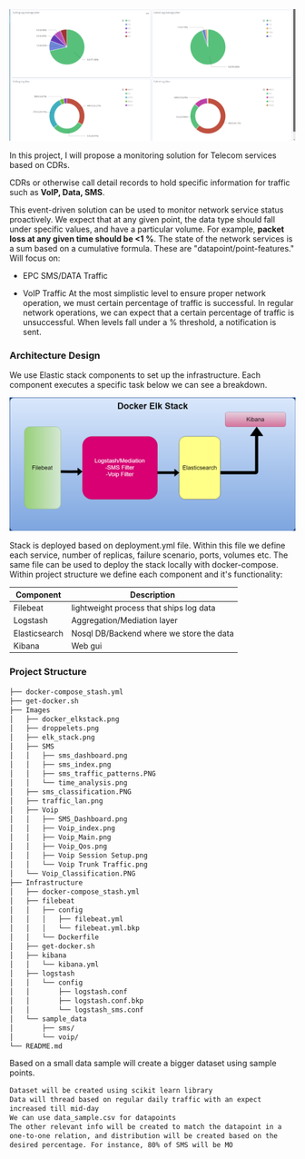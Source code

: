 ![IMG](Images/Voip/Voip_Qos.png)


In this project, I will propose a monitoring solution for Telecom services based on CDRs. 

CDRs or otherwise call detail records to hold specific information for traffic such as **VoIP, Data, SMS**. 

This event-driven solution can be used to monitor network service status proactively. We expect that at any given point, the data type should fall under specific values, and have a particular volume. For example, **packet loss at any given time should be <1 %**. The state of the network services is a sum based on a cumulative formula. These are "datapoint/point-features."
Will focus on:

* EPC SMS/DATA Traffic

* VoIP Traffic At the most simplistic level to ensure proper network operation, we must certain percentage of traffic is successful. In regular network operations, we can expect that a certain percentage of traffic is unsuccessful. When levels fall under a % threshold, a notification is sent.

### Architecture Design

We use Elastic stack components to set up the infrastructure. Each component executes a specific task below we can see a breakdown.

![IMG](Images/elk_stack.png)

Stack is deployed based on deployment.yml file. Within this file we define each service, number of replicas, failure scenario, ports, volumes etc. The same file can be used to deploy the stack locally with docker-compose.
Within project structure we define each component and it's functionality:

Component | Description
---|---|
Filebeat | lightweight process that ships log data
Logstash | Aggregation/Mediation layer
Elasticsearch | Nosql DB/Backend where we store the data
Kibana | Web gui

### Project Structure

```
├── docker-compose_stash.yml
├── get-docker.sh
├── Images
│   ├── docker_elkstack.png
│   ├── droppelets.png
│   ├── elk_stack.png
│   ├── SMS
│   │   ├── sms_dashboard.png
│   │   ├── sms_index.png
│   │   ├── sms_traffic_patterns.PNG
│   │   └── time_analysis.png
│   ├── sms_classification.PNG
│   ├── traffic_lan.png
│   ├── Voip
│   │   ├── SMS_Dashboard.png
│   │   ├── Voip_index.png
│   │   ├── Voip_Main.png
│   │   ├── Voip_Qos.png
│   │   ├── Voip Session Setup.png
│   │   └── Voip Trunk Traffic.png
│   └── Voip_Classification.PNG
├── Infrastructure
│   ├── docker-compose_stash.yml
│   ├── filebeat
│   │   ├── config
│   │   │   ├── filebeat.yml
│   │   │   └── filebeat.yml.bkp
│   │   └── Dockerfile
│   ├── get-docker.sh
│   ├── kibana
│   │   └── kibana.yml
│   ├── logstash
│   │   └── config
│   │       ├── logstash.conf
│   │       ├── logstash.conf.bkp
│   │       └── logstash_sms.conf
│   └── sample_data
│       ├── sms/
│       └── voip/
└── README.md

```


Based on a small data sample will create a bigger dataset using sample points.

    Dataset will be created using scikit learn library
    Data will thread based on regular daily traffic with an expect increased till mid-day
    We can use data_sample.csv for datapoints
    The other relevant info will be created to match the datapoint in a one-to-one relation, and distribution will be created based on the desired percentage. For instance, 80% of SMS will be MO
